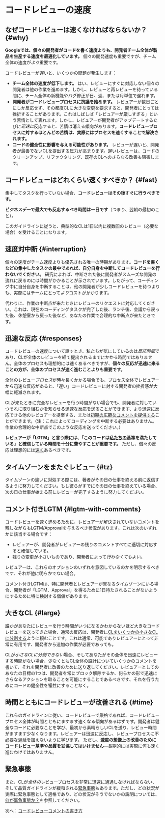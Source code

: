 # コードレビューの速度

## なぜコードレビューは速くなければならないか？ {#why}

**Googleでは、個々の開発者がコードを書く速度よりも、開発者チーム全体が製品を生産する速度を最適化しています。** 個々の開発速度も重要ですが、チーム全体の速度が*より*重要です。

コードレビューが遅いと、いくつかの問題が発生します：

* **チーム全体の速度が低下します。** はい、レビューにすぐに対応しない個々の開発者は他の作業を進めます。しかし、レビューと再レビューを待っている間に、チーム全体の新機能やバグ修正が日、週、または月単位で遅れます。
* **開発者がコードレビュープロセスに抗議を始めます。** レビュアーが数日ごとにしか反応せず、その都度CLに大きな変更を要求すると、開発者にとっては挫折することがあります。これはしばしば「レビュアーが厳しすぎる」という苦情として表れます。しかし、レビュアーが開発者がアップデートするたびに*迅速に*反応すると、苦情は消える傾向があります。**コードレビュープロセスに対するほとんどの苦情は、実際にはプロセスを速くすることで解決されます。**
* **コードの健全性に影響を与える可能性があります。** レビューが遅いと、開発者が最善でないCLを提出する圧力が高まります。遅いレビューは、コードのクリーンアップ、リファクタリング、既存のCLへのさらなる改善も阻害します。

## コードレビューはどれくらい速くすべきか？ {#fast}

集中してタスクを行っていない場合、**コードレビューはその後すぐに行うべきです。**

**ビジネスデーで最大でも反応するべき時間は一日です**（つまり、翌朝の最初のこと）。

このガイドラインに従うと、典型的なCLは1日以内に複数回のレビュー（必要な場合）を受けることになります。

## 速度対中断 {#interruption}

個々の速度がチーム速度よりも優先される唯一の時期があります。**コードを書くなどの集中したタスクの最中であれば、自分自身を中断してコードレビューを行わないでください。**
研究によれば、中断された後に開発者がスムーズな開発の流れに戻るのには時間がかかることが示されています。したがって、コーディング中に自分自身を中断することは、他の開発者が少しコードレビューを待つよりも、実際にはチームにとって*より*コストがかかります。

代わりに、作業の中断点が来たときにレビューのリクエストに対応してください。これは、現在のコーディングタスクが完了した後、ランチ後、会議から戻った後、休憩室から戻った後など、あなたの作業で合理的な中断点が来たときです。

## 迅速な反応 {#responses}

コードレビューの速度について話すとき、私たちが気にしているのは*反応時間*であり、CLが全体のレビューを経て提出されるまでにかかる時間ではありません。全体のプロセスも理想的には速くあるべきですが、**個々の反応が迅速に来ることの方が、全体のプロセスが速く進むことよりも重要です。**

全体のレビュー*プロセス*が時々長くかかる場合でも、プロセス全体でレビュアーから迅速な反応があると、「遅い」コードレビューに対する開発者の挫折感が大幅に軽減されます。

CLが来たときに完全なレビューを行う時間がない場合でも、開発者に対していつそれに取り組むかを知らせる迅速な反応を送ることができます、より迅速に反応できる他のレビュアーを提案する、または[初期の広範なコメントを提供する](navigate.md)ことができます。（注：これによってコーディングを中断する必要はありません。作業の合理的な中断点でこのような反応を送ってください。）

**レビュアーが「LGTM」と言う際には、「このコードは[私たちの基準](standard.md)を満たしている」と確信している時間を十分に費やすことが重要です。** ただし、個々の反応は理想的には[速く](#fast)あるべきです。

## タイムゾーンをまたぐレビュー {#tz}

タイムゾーンの違いに対処する際には、著者がその日の仕事を終える前に返信するように努力してください。もし彼らがすでにその日の仕事を終えている場合、次の日の仕事が始まる前にレビューが完了するように努力してください。

## コメント付きLGTM {#lgtm-with-comments}

コードレビューを速く進めるために、レビュアーが解決されていないコメントを残しながらもLGTM/Approvalを与えるべき状況があります。これは次のいずれかに該当する場合です：

* レビュアーが、開発者がレビュアーの残りのコメントすべてに適切に対応すると確信している。
* 残りの変更が小さいものであり、開発者によって*行わなくてもよい*。

レビュアーは、これらのオプションのいずれを意図しているのかを明示するべきです、それが他に明らかでない場合。

コメント付きLGTMは、特に開発者とレビュアーが異なるタイムゾーンにいる場合、開発者が「LGTM、Approval」を得るために1日待たされることがないようにするために特に検討する価値があります。

## 大きなCL {#large}

誰かがあなたにレビューを行う時間がいつになるかわからないほど大きなコードレビューを送ってきた場合、通常の反応は、開発者に[CLをいくつかの小さなCLに分割する](../developer/small-cls.md)ように頼むことです。これは通常、可能でありレビュアーにとって非常に有用です、開発者から追加の作業が必要であっても。

CLが*小さなCLに分割できない*場合、そしてあなたがその全体を迅速にレビューする時間がない場合、少なくともCL全体の設計についていくつかのコメントを書いて、それを開発者に改善のために送り返してください。レビュアーとしてのあなたの目標の1つは、開発者を常にブロック解除するか、何らかの形で迅速にさらなるアクションを取ることを可能にすることであるべきです、それを行うためにコードの健全性を犠牲にすることなく。

## 時間とともにコードレビューが改善される {#time}

これらのガイドラインに従い、コードレビューで厳格であれば、コードレビュープロセス全体が時間とともにますます速くなる傾向があるはずです。開発者は健全なコードに必要なことを学び、最初から素晴らしいCLを送り、レビュー時間がますます少なくなります。レビュアーは迅速に反応し、レビュープロセスに不必要な遅延を加えないように学びます。
ただし、**速度の想像上の改善のために[コードレビュー基準](standard.md)や品質を妥協してはいけません**—長期的には実際に何も速く進むわけではありません。

## 緊急事態

また、CLが*全体の*レビュープロセスを非常に迅速に通過しなければならない、そして品質ガイドラインが緩和される[緊急事態](../emergencies.md)もあります。ただし、どの状況が実際に緊急事態として適格であり、どの状況がそうでないかの説明については、[何が緊急事態か？](../emergencies.md#what)を参照してください。

次へ：[コードレビューコメントの書き方](comments.md)
